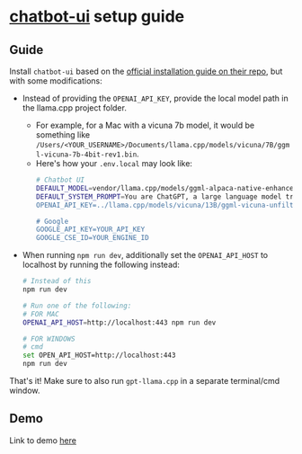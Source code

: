# [chatbot-ui](https://github.com/mckaywrigley/chatbot-ui) setup guide

## Guide
Install `chatbot-ui` based on the [official installation guide on their repo](https://github.com/mckaywrigley/chatbot-ui#running-locally), but with some modifications:

- Instead of providing the `OPENAI_API_KEY`, provide the local model path in the llama.cpp project folder. 
    - For example, for a Mac with a vicuna 7b model, it would be something like `/Users/<YOUR_USERNAME>/Documents/llama.cpp/models/vicuna/7B/ggml-vicuna-7b-4bit-rev1.bin`.
    - Here's how your `.env.local` may look like:
        ``` bash
        # Chatbot UI
        DEFAULT_MODEL=vendor/llama.cpp/models/ggml-alpaca-native-enhanced-7b-q4.bin
        DEFAULT_SYSTEM_PROMPT=You are ChatGPT, a large language model trained by OpenAI. Follow the user's instructions carefully. Respond using markdown.
        OPENAI_API_KEY=../llama.cpp/models/vicuna/13B/ggml-vicuna-unfiltered-13b-4bit.bin

        # Google
        GOOGLE_API_KEY=YOUR_API_KEY
        GOOGLE_CSE_ID=YOUR_ENGINE_ID
        ```

- When running `npm run dev`, additionally set the `OPENAI_API_HOST` to localhost by running the following instead:
    ``` bash
    # Instead of this
    npm run dev

    # Run one of the following:
    # FOR MAC
    OPENAI_API_HOST=http://localhost:443 npm run dev

    # FOR WINDOWS
    # cmd
    set OPEN_API_HOST=http://localhost:443
    npm run dev
    ```

That's it! Make sure to also run `gpt-llama.cpp` in a separate terminal/cmd window. 

## Demo

Link to demo [here](https://github.com/keldenl/gpt-llama.cpp/blob/master/docs/demos.md#chatbot-ui)